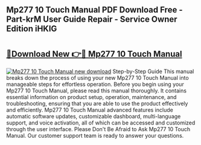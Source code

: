 ## Mp277 10 Touch Manual PDF Download Free - Part-krM User Guide Repair - Service Owner Edition iHKIG

# <h2><a href="http://bc99595.oget.top/?id=Mp277+10+Touch+Manual">🔗Download New 👉🔴 Mp277 10 Touch Manual</a></h2>

[![Mp277 10 Touch Manual new download](https://i.imgur.com/5g1atiW.png)](http://bc99595.oget.top/?id=Mp277+10+Touch+Manual)
Step-by-Step Guide This manual breaks down the process of using your new Mp277 10 Touch Manual into manageable steps for effortless operation. Before you begin using your Mp277 10 Touch Manual, please read this manual thoroughly. It contains essential information on product setup, operation, maintenance, and troubleshooting, ensuring that you are able to use the product effectively and efficiently. Mp277 10 Touch Manual advanced features include automatic software updates, customizable dashboard, multi-language support, and voice activation, all of which can be accessed and customized through the user interface. Please Don't Be Afraid to Ask Mp277 10 Touch Manual. Our customer support team is ready to answer your questions.
